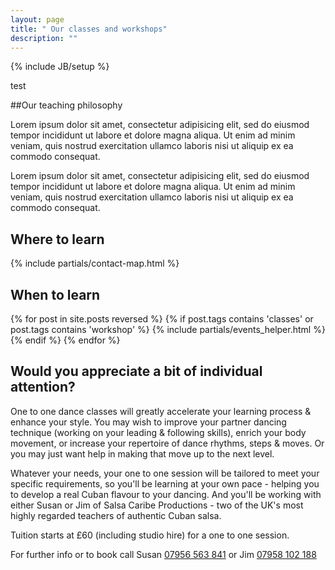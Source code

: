 ```yaml
---
layout: page
title: " Our classes and workshops"
description: ""
---
```

{% include JB/setup %}

test 

##Our teaching philosophy

Lorem ipsum dolor sit amet, consectetur adipisicing elit, sed do eiusmod tempor incididunt ut labore et dolore magna aliqua. Ut enim ad minim veniam, quis nostrud exercitation ullamco laboris nisi ut aliquip ex ea commodo consequat. 


Lorem ipsum dolor sit amet, consectetur adipisicing elit, sed do eiusmod tempor incididunt ut labore et dolore magna aliqua. Ut enim ad minim veniam, quis nostrud exercitation ullamco laboris nisi ut aliquip ex ea commodo consequat. 


<section class="section location" markdown="1">

## Where to learn

{% include partials/contact-map.html %}

</section>


<section class="section group-classes" markdown="1">

## When to learn

  <div class="section featured" class="class-list" >
    {% for post in site.posts reversed  %}
      {% if post.tags contains 'classes' or post.tags contains 'workshop' %}
        {% include partials/events_helper.html %}
      {% endif %}
    {% endfor %}
  </div>
</section>


<section class="section private-classes" markdown="1">

## Would you appreciate a bit of individual attention?

<div class="col" markdown="1">
  One to one dance classes will greatly accelerate your learning process & enhance your style. You may wish to improve your partner dancing technique (working on your leading & following skills), enrich your body movement, or increase your repertoire of dance rhythms, steps & moves. Or you may just want help in making that move up to the next level.
  
  Whatever your needs, your one to one session will be tailored to meet your specific requirements, so you'll be learning at your own pace - helping you to develop a real Cuban flavour to your dancing. And you'll be working with either Susan or Jim of Salsa Caribe Productions - two of the UK's most highly regarded teachers of authentic Cuban salsa.
</div>

<footer class="footer" markdown="1">

Tuition starts at £60 (including studio hire) for a one to one session.

For further <span class="ss-icon">info</span> or to book <span class="ss-icon">call</span> Susan <a href="tel:+447956563841">07956 563 841</a> or Jim  <a href="tel:+447958102188">07958 102 188</a>

</footer>

</section>
